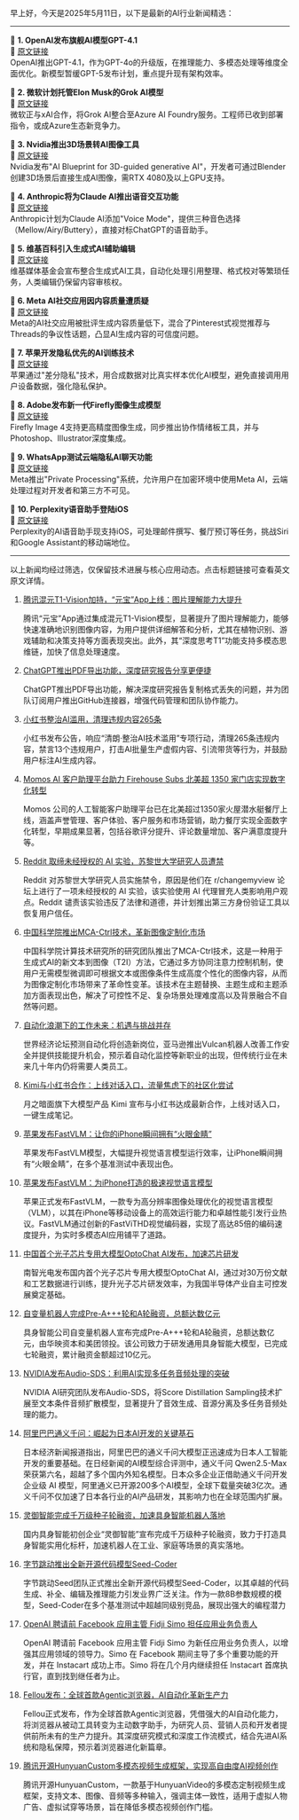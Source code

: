 早上好，今天是2025年5月11日，以下是最新的AI行业新闻精选：

---

📌 **1. OpenAI发布旗舰AI模型GPT-4.1**  
🔗 [原文链接](https://www.theverge.com/news/647896/openai-chatgpt-gpt-4-1-mini-nano-launch-availability)  
OpenAI推出GPT-4.1，作为GPT-4o的升级版，在推理能力、多模态处理等维度全面优化。新模型暂缓GPT-5发布计划，重点提升现有架构效率。  

📌 **2. 微软计划托管Elon Musk的Grok AI模型**  
🔗 [原文链接](https://www.theverge.com/notepad-microsoft-newsletter/659535/microsoft-elon-musk-grok-ai-azure-ai-foundry-notepad)  
微软正与xAI合作，将Grok AI整合至Azure AI Foundry服务。工程师已收到部署指令，或成Azure生态新竞争力。  

📌 **3. Nvidia推出3D场景转AI图像工具**  
🔗 [原文链接](https://www.theverge.com/news/658613/nvidia-ai-blueprint-blender-3d-image-references)  
Nvidia发布"AI Blueprint for 3D-guided generative AI"，开发者可通过Blender创建3D场景后直接生成AI图像，需RTX 4080及以上GPU支持。  

📌 **4. Anthropic将为Claude AI推出语音交互功能**  
🔗 [原文链接](https://www.theverge.com/news/649175/anthropic-claude-ai-voice-mode-report)  
Anthropic计划为Claude AI添加"Voice Mode"，提供三种音色选择（Mellow/Airy/Buttery），直接对标ChatGPT的语音助手。  

📌 **5. 维基百科引入生成式AI辅助编辑**  
🔗 [原文链接](https://www.theverge.com/ai-artificial-intelligence/659222/wikipedia-generative-ai)  
维基媒体基金会宣布整合生成式AI工具，自动化处理引用整理、格式校对等繁琐任务，人类编辑仍保留内容审核权。  

📌 **6. Meta AI社交应用因内容质量遭质疑**  
🔗 [原文链接](https://www.theverge.com/meta/660543/meta-ai-app-social-feed)  
Meta的AI社交应用被批评生成内容质量低下，混合了Pinterest式视觉推荐与Threads的争议性话题，凸显AI生成内容的可信度问题。  

📌 **7. 苹果开发隐私优先的AI训练技术**  
🔗 [原文链接](https://www.theverge.com/news/648496/apple-improve-ai-models-differential-privacy)  
苹果通过"差分隐私"技术，用合成数据对比真实样本优化AI模型，避免直接调用用户设备数据，强化隐私保护。  

📌 **8. Adobe发布新一代Firefly图像生成模型**  
🔗 [原文链接](https://www.theverge.com/news/655230/adobe-ai-firefly-image-model-4-availability)  
Firefly Image 4支持更高精度图像生成，同步推出协作情绪板工具，并与Photoshop、Illustrator深度集成。  

📌 **9. WhatsApp测试云端隐私AI聊天功能**  
🔗 [原文链接](https://www.theverge.com/news/658646/whatsapp-is-working-on-private-ai-chats-in-the-cloud)  
Meta推出"Private Processing"系统，允许用户在加密环境中使用Meta AI，云端处理过程对开发者和第三方不可见。  

📌 **10. Perplexity语音助手登陆iOS**  
🔗 [原文链接](https://www.theverge.com/news/654946/perplexity-ai-mobile-assistant-ios-iphone)  
Perplexity的AI语音助手现支持iOS，可处理邮件撰写、餐厅预订等任务，挑战Siri和Google Assistant的移动端地位。  

--- 

以上新闻均经过筛选，仅保留技术进展与核心应用动态。点击标题链接可查看英文原文详情。

1. [腾讯混元T1-Vision加持，“元宝”App上线：图片理解能力大提升](https://yuanbao.tencent.com/download)

    腾讯“元宝”App通过集成混元T1-Vision模型，显著提升了图片理解能力，能够快速准确地识别图像内容，为用户提供详细解答和分析，尤其在植物识别、游戏辅助和决策支持等方面表现突出。此外，其“深度思考T1”功能支持多模态思维链，加快了信息处理速度。


2. [ChatGPT推出PDF导出功能，深度研究报告分享更便捷](https://upload.chinaz.com/2025/0512/6388266845437220049130081.png)

    ChatGPT推出PDF导出功能，解决深度研究报告复制格式丢失的问题，并为团队订阅用户推出GitHub连接器，增强代码管理和团队协作能力。


3. [小红书整治AI滥用，清理违规内容265条](https://www.chinaz.com/2025/0512/6388266615922023229601129.png)

    小红书发布公告，响应“清朗·整治AI技术滥用”专项行动，清理265条违规内容，禁言13个违规用户，打击AI批量生产虚假内容、引流带货等行为，并鼓励用户标注AI生成内容。


4. [Momos AI 客户助理平台助力 Firehouse Subs 北美超 1350 家门店实现数字化转型](https://www.example.com/momos-firehouse-subs-ai)

    Momos 公司的人工智能客户助理平台已在北美超过1350家火屋潜水艇餐厅上线，涵盖声誉管理、客户体验、客户服务和市场营销，助力餐厅实现全面数字化转型，早期成果显著，包括谷歌评分提升、评论数量增加、客户满意度提升等。


5. [Reddit 取缔未经授权的 AI 实验，苏黎世大学研究人员遭禁](https://pic.chinaz.com/picmap/202407250925060737_0.jpg)

    Reddit 对苏黎世大学研究人员实施禁令，原因是他们在 r/changemyview 论坛上进行了一项未经授权的 AI 实验，该实验使用 AI 代理冒充人类影响用户观点。Reddit 谴责该实验违反了法律和道德，并计划推出第三方身份验证工具以恢复用户信任。


6. [中国科学院推出MCA-Ctrl技术，革新图像定制化市场](https://arxiv.org/pdf/2505.01428)

    中国科学院计算技术研究所的研究团队推出了MCA-Ctrl技术，这是一种用于生成式AI的新文本到图像（T2I）方法，它通过多方协同注意力控制机制，使用户无需模型微调即可根据文本或图像条件生成高度个性化的图像内容，从而为图像定制化市场带来了革命性变革。该技术在主题替换、主题生成和主题添加方面表现出色，解决了可控性不足、复杂场景处理难度高以及背景融合不自然等问题。


7. [自动化浪潮下的工作未来：机遇与挑战并存](https://pic.chinaz.com/picmap/202306131354273285_5.jpg)

    世界经济论坛预测自动化将创造新岗位，亚马逊推出Vulcan机器人改善工作安全并提供技能提升机会，预示着自动化监控等新职业的出现，但传统行业在未来几十年内仍将需要人类员工。


8. [Kimi与小红书合作：上线对话入口，流量焦虑下的社区化尝试](https://www.chinaz.com/2025/0512/163421.shtml)

    月之暗面旗下大模型产品 Kimi 宣布与小红书达成最新合作，上线对话入口，一键生成笔记。


9. [苹果发布FastVLM：让你的iPhone瞬间拥有“火眼金睛”](https://www.arxiv.org/pdf/2412.13303)

    苹果发布FastVLM模型，大幅提升视觉语言模型运行效率，让iPhone瞬间拥有“火眼金睛”，在多个基准测试中表现出色。


10. [苹果发布FastVLM：为iPhone打造的极速视觉语言模型](https://github.com/apple/ml-fastvlm/)

    苹果正式发布FastVLM，一款专为高分辨率图像处理优化的视觉语言模型（VLM），以其在iPhone等移动设备上的高效运行能力和卓越性能引发行业热议。FastVLM通过创新的FastViTHD视觉编码器，实现了高达85倍的编码速度提升，为实时多模态AI应用铺平了道路。


11. [中国首个光子芯片专用大模型OptoChat AI发布，加速芯片研发](https://www.chinaz.com/2024/0516/1615678.shtml)

    南智光电发布国内首个光子芯片专用大模型OptoChat AI，通过对30万份文献和工艺数据进行训练，提升光子芯片研发效率，为我国半导体产业自主可控发展奠定基础。


12. [自变量机器人完成Pre-A+++轮和A轮融资，总额达数亿元]()

    具身智能公司自变量机器人宣布完成Pre-A+++轮和A轮融资，总额达数亿元，由华映资本和美团领投。该公司致力于研发通用具身智能大模型，已完成七轮融资，累计融资金额超过10亿元。


13. [NVIDIA发布Audio-SDS：利用AI实现多任务音频处理的突破](https://research.nvidia.com/labs/toronto-ai/Audio-SDS/)

    NVIDIA AI研究团队发布Audio-SDS，将Score Distillation Sampling技术扩展至文本条件音频扩散模型，显著提升了音效生成、音源分离及多任务音频处理的能力。


14. [阿里巴巴通义千问：崛起为日本AI开发的关键基石]()

    日本经济新闻报道指出，阿里巴巴的通义千问大模型正迅速成为日本人工智能开发的重要基础。在日经新闻的AI模型综合评测中，通义千问 Qwen2.5-Max 荣获第六名，超越了多个国内外知名模型。日本众多企业正借助通义千问开发企业级 AI 模型，阿里通义已开源200多个AI模型，全球下载量突破3亿次。通义千问不仅加速了日本各行业的AI产品研发，其影响力也在全球范围内扩展。


15. [灵御智能完成千万级种子轮融资，加速具身智能机器人落地](https://www.chinaz.com/2025/0512/6388264339151560414072159.png)

    国内具身智能初创企业“灵御智能”宣布完成千万级种子轮融资，致力于打造具身智能实用化标杆，加速机器人在工业、家庭等场景的真实落地。


16. [字节跳动推出全新开源代码模型Seed-Coder](https://github.com/ByteDance-Seed/Seed-Coder)

    字节跳动Seed团队正式推出全新开源代码模型Seed-Coder，以其卓越的代码生成、补全、编辑及推理能力引发业界广泛关注。作为一款8B参数规模的模型，Seed-Coder在多个基准测试中超越同级别竞品，展现出强大的编程潜力


17. [OpenAI 聘请前 Facebook 应用主管 Fidji Simo 担任应用业务负责人]()

    OpenAI 聘请前 Facebook 应用主管 Fidji Simo 为新任应用业务负责人，以增强其应用领域的领导力。Simo 在 Facebook 期间主导了多个重要功能的开发，并在 Instacart 成功上市。Simo 将在几个月内继续担任 Instacart 首席执行官，直到找到继任者为止。


18. [Fellou发布：全球首款Agentic浏览器，AI自动化革新生产力](https://fellou.ai)

    Fellou正式发布，作为全球首款Agentic浏览器，凭借强大的AI自动化能力，将浏览器从被动工具转变为主动数字助手，为研究人员、营销人员和开发者提供前所未有的生产力提升。其深度研究模式和深度工作流模式，结合先进AI系统和隐私保障，预示着浏览器进化新篇章。


19. [腾讯开源HunyuanCustom多模态视频生成框架，实现高自由度AI视频创作](https://github.com/Tencent/HunyuanCustom)

    腾讯开源HunyuanCustom，一款基于HunyuanVideo的多模态定制视频生成框架，支持文本、图像、音频等多种输入，强调主体一致性，适用于虚拟人物广告、虚拟试穿等场景，旨在降低多模态视频创作门槛。


